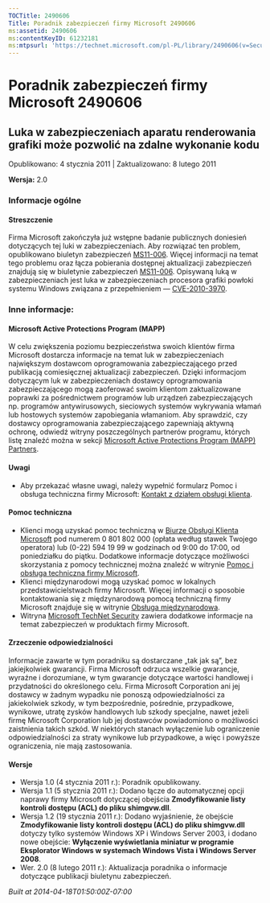 ```yaml
---
TOCTitle: 2490606
Title: Poradnik zabezpieczeń firmy Microsoft 2490606
ms:assetid: 2490606
ms:contentKeyID: 61232181
ms:mtpsurl: 'https://technet.microsoft.com/pl-PL/library/2490606(v=Security.10)'
---
```


Poradnik zabezpieczeń firmy Microsoft 2490606
=============================================

Luka w zabezpieczeniach aparatu renderowania grafiki może pozwolić na zdalne wykonanie kodu
-------------------------------------------------------------------------------------------

Opublikowano: 4 stycznia 2011 | Zaktualizowano: 8 lutego 2011

**Wersja:** 2.0

### Informacje ogólne

#### Streszczenie

Firma Microsoft zakończyła już wstępne badanie publicznych doniesień dotyczących tej luki w zabezpieczeniach. Aby rozwiązać ten problem, opublikowano biuletyn zabezpieczeń [MS11-006](http://go.microsoft.com/fwlink/?linkid=208146). Więcej informacji na temat tego problemu oraz łącza pobierania dostępnej aktualizacji zabezpieczeń znajdują się w biuletynie zabezpieczeń [MS11-006](http://go.microsoft.com/fwlink/?linkid=208146). Opisywaną luką w zabezpieczeniach jest luka w zabezpieczeniach procesora grafiki powłoki systemu Windows związana z przepełnieniem — [CVE-2010-3970](http://www.cve.mitre.org/cgi-bin/cvename.cgi?name=cve-2010-3970).

### Inne informacje:

#### Microsoft Active Protections Program (MAPP)

W celu zwiększenia poziomu bezpieczeństwa swoich klientów firma Microsoft dostarcza informacje na temat luk w zabezpieczeniach największym dostawcom oprogramowania zabezpieczającego przed publikacją comiesięcznej aktualizacji zabezpieczeń. Dzięki informacjom dotyczącym luk w zabezpieczeniach dostawcy oprogramowania zabezpieczającego mogą zaoferować swoim klientom zaktualizowane poprawki za pośrednictwem programów lub urządzeń zabezpieczających np. programów antywirusowych, sieciowych systemów wykrywania włamań lub hostowych systemów zapobiegania włamaniom. Aby sprawdzić, czy dostawcy oprogramowania zabezpieczającego zapewniają aktywną ochronę, odwiedź witryny poszczególnych partnerów programu, których listę znaleźć można w sekcji [Microsoft Active Protections Program (MAPP) Partners](http://www.microsoft.com/security/msrc/mapp/partners.mspx).

#### Uwagi

-   Aby przekazać własne uwagi, należy wypełnić formularz Pomoc i obsługa techniczna firmy Microsoft: [Kontakt z działem obsługi klienta](https://support.microsoft.com/common/survey.aspx?scid=sw;en;1257&amp;showpage=1&amp;ws=technet&amp;sd=tech).  

#### Pomoc techniczna

-   Klienci mogą uzyskać pomoc techniczną w [Biurze Obsługi Klienta Microsoft](http://go.microsoft.com/fwlink/?linkid=21131) pod numerem 0 801 802 000 (opłata według stawek Twojego operatora) lub (0-22) 594 19 99 w godzinach od 9:00 do 17:00, od poniedziałku do piątku. Dodatkowe informacje dotyczące możliwości skorzystania z pomocy technicznej można znaleźć w witrynie [Pomoc i obsługa techniczna firmy Microsoft](http://support.microsoft.com/).  
-   Klienci międzynarodowi mogą uzyskać pomoc w lokalnych przedstawicielstwach firmy Microsoft. Więcej informacji o sposobie kontaktowania się z międzynarodową pomocą techniczną firmy Microsoft znajduje się w witrynie [Obsługa międzynarodowa](http://go.microsoft.com/fwlink/?linkid=21155).  
-   Witryna [Microsoft TechNet Security](http://go.microsoft.com/fwlink/?linkid=21132) zawiera dodatkowe informacje na temat zabezpieczeń w produktach firmy Microsoft.  

#### Zrzeczenie odpowiedzialności

Informacje zawarte w tym poradniku są dostarczane „tak jak są”, bez jakiejkolwiek gwarancji. Firma Microsoft odrzuca wszelkie gwarancje, wyraźne i dorozumiane, w tym gwarancje dotyczące wartości handlowej i przydatności do określonego celu. Firma Microsoft Corporation ani jej dostawcy w żadnym wypadku nie ponoszą odpowiedzialności za jakiekolwiek szkody, w tym bezpośrednie, pośrednie, przypadkowe, wynikowe, utratę zysków handlowych lub szkody specjalne, nawet jeżeli firmę Microsoft Corporation lub jej dostawców powiadomiono o możliwości zaistnienia takich szkód. W niektórych stanach wyłączenie lub ograniczenie odpowiedzialności za straty wynikowe lub przypadkowe, a więc i powyższe ograniczenia, nie mają zastosowania.

#### Wersje

-   Wersja 1.0 (4 stycznia 2011 r.): Poradnik opublikowany.  
-   Wersja 1.1 (5 stycznia 2011 r.): Dodano łącze do automatycznej opcji naprawy firmy Microsoft dotyczącej obejścia **Zmodyfikowanie listy kontroli dostępu (ACL) do pliku shimgvw.dll**.  
-   Wersja 1.2 (19 stycznia 2011 r.): Dodano wyjaśnienie, że obejście **Zmodyfikowanie listy kontroli dostępu (ACL) do pliku shimgvw.dll** dotyczy tylko systemów Windows XP i Windows Server 2003, i dodano nowe obejście: **Wyłączenie wyświetlania miniatur w programie Eksplorator Windows w systemach Windows Vista i Windows Server 2008**.  
-   Wer. 2.0 (8 lutego 2011 r.): Aktualizacja poradnika o informacje dotyczące publikacji biuletynu zabezpieczeń.  

*Built at 2014-04-18T01:50:00Z-07:00*
